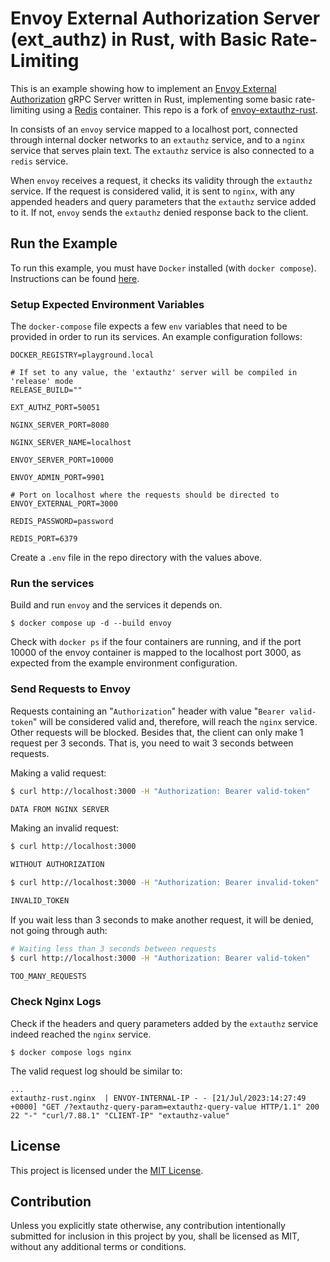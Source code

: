 # Envoy External Authorization Server (ext_authz) in Rust, with Basic Rate-Limiting

This is an example showing how to implement an [Envoy External Authorization]
gRPC Server written in Rust, implementing some basic rate-limiting using a
[Redis] container. This repo is a fork of [envoy-extauthz-rust].

In consists of an `envoy` service mapped to a localhost port, connected through
internal docker networks to an `extauthz` service, and to a `nginx` service that
serves plain text. The `extauthz` service is also connected to a `redis`
service.

When `envoy` receives a request, it checks its validity through the `extauthz`
service. If the request is considered valid, it is sent to `nginx`,
with any appended headers and query parameters that the `extauthz` service
added to it. If not, `envoy` sends the `extauthz` denied response back to the
client.

[Envoy External Authorization]: https://www.envoyproxy.io/docs/envoy/latest/configuration/http/http_filters/ext_authz_filter
[Redis]: https://redis.io
[envoy-extauthz-rust]: https://github.com/flemosr/envoy-extauthz-rust

## Run the Example

To run this example, you must have `Docker` installed (with `docker compose`). 
Instructions can be found [here](https://docs.docker.com/get-docker/).

### Setup Expected Environment Variables

The `docker-compose` file expects a few `env` variables that need to be provided
in order to run its services. An example configuration follows:

```env
DOCKER_REGISTRY=playground.local

# If set to any value, the 'extauthz' server will be compiled in 'release' mode
RELEASE_BUILD=""

EXT_AUTHZ_PORT=50051

NGINX_SERVER_PORT=8080

NGINX_SERVER_NAME=localhost

ENVOY_SERVER_PORT=10000

ENVOY_ADMIN_PORT=9901

# Port on localhost where the requests should be directed to
ENVOY_EXTERNAL_PORT=3000

REDIS_PASSWORD=password

REDIS_PORT=6379
```

Create a `.env` file in the repo directory with the values above.

### Run the services

Build and run `envoy` and the services it depends on.

```console
$ docker compose up -d --build envoy
```

Check with `docker ps` if the four containers are running, and if the port
10000 of the envoy container is mapped to the localhost port 3000, as expected
from the example environment configuration.

### Send Requests to Envoy

Requests containing an "`Authorization`" header with value "`Bearer valid-token`"
will be considered valid and, therefore, will reach the `nginx` service. Other
requests will be blocked. Besides that, the client can only make 1 request per
3 seconds. That is, you need to wait 3 seconds between requests.

Making a valid request:

```bash
$ curl http://localhost:3000 -H "Authorization: Bearer valid-token"

DATA FROM NGINX SERVER
```

Making an invalid request:

```bash
$ curl http://localhost:3000

WITHOUT AUTHORIZATION
```

```bash
$ curl http://localhost:3000 -H "Authorization: Bearer invalid-token"

INVALID_TOKEN
```

If you wait less than 3 seconds to make another request, it will be denied, not
going through auth:

```bash
# Waiting less than 3 seconds between requests
$ curl http://localhost:3000 -H "Authorization: Bearer valid-token"

TOO_MANY_REQUESTS
```

### Check Nginx Logs

Check if the headers and query parameters added by the `extauthz` service indeed
reached the `nginx` service.

```console
$ docker compose logs nginx
```

The valid request log should be similar to:

```log
...
extauthz-rust.nginx  | ENVOY-INTERNAL-IP - - [21/Jul/2023:14:27:49 +0000] "GET /?extauthz-query-param=extauthz-query-value HTTP/1.1" 200 22 "-" "curl/7.88.1" "CLIENT-IP" "extauthz-value"
```

## License

This project is licensed under the [MIT License](LICENSE).

## Contribution

Unless you explicitly state otherwise, any contribution intentionally submitted
for inclusion in this project by you, shall be licensed as MIT, without any
additional terms or conditions.